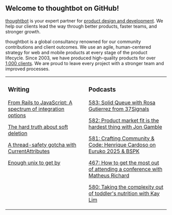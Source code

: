 ## Welcome to thoughtbot on GitHub!

[thoughtbot][1] is your expert partner for [product design and development][2].
We help our clients lead the way through better products, faster teams, and stronger growth.

thoughtbot is a global consultancy renowned for our community contributions and
client outcomes. We use an agile, human-centered strategy for web and mobile
products at every stage of the product lifecycle. Since 2003, we have produced
high-quality products for over [1,000 clients][3]. We are proud to leave every
project with a stronger team and improved processes.

<table><tr><td valign="top" width="50%">

### Writing

<!-- blog starts -->
[From Rails to JavaScript: A spectrum of integration options](https://feed.thoughtbot.com/link/24077/17100566/from-rails-to-javascript-a-spectrum-of-integration-options)

[The hard truth about soft deletion](https://feed.thoughtbot.com/link/24077/17094078/the-hard-truth-about-soft-deletion)

[A thread-safety gotcha with CurrentAttributes](https://feed.thoughtbot.com/link/24077/17094046/a-thread-safety-gotcha-with-currentattributes)

[Enough unix to get by](https://feed.thoughtbot.com/link/24077/17092396/enough-unix-to-get-by)

<!-- blog ends -->
</td><td valign="top" width="50%">

### Podcasts

<!-- podcasts starts -->
[583: Solid Queue with Rosa Gutierrez from 37Signals](https://podcast.thoughtbot.com/583)

[582: Product market fit is the hardest thing with Jon Gamble](https://podcast.thoughtbot.com/582)

[581: Crafting Community & Code: Henrique Cardoso on Euruko 2025 & BSPK](https://podcast.thoughtbot.com/581)

[467: How to get the most out of attending a conference with Matheus Richard](https://bikeshed.thoughtbot.com/467)

[580: Taking the complexity out of toddler's nutrition with Kay Lim](https://podcast.thoughtbot.com/580)

<!-- podcasts ends -->
</td></tr></table>

[1]: https://thoughtbot.com
[2]: https://thoughtbot.com/services
[3]: https://thoughtbot.com/case-studies
